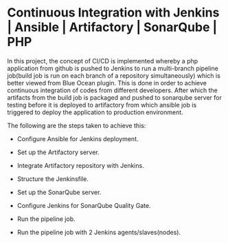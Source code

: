 # Continuous Integration with Jenkins | Ansible | Artifactory | SonarQube | PHP


In this project, the concept of CI/CD is implemented whereby a php application from github is pushed to Jenkins to run a multi-branch pipeline job(build job is run on each branch of a repository simultaneously) which is better viewed from Blue Ocean plugin. This is done in order to achieve continuous integration of codes from different developers. After which the artifacts from the build job is packaged and pushed to sonarqube server for testing before it is deployed to artifactory from which ansible job is triggered to deploy the application to production environment.

The following are the steps taken to achieve this:

- Configure Ansible for Jenkins deployment.

- Set up the Artifactory server.

- Integrate Artifactory repository with Jenkins.

- Structure the Jenkinsfile.

- Set up the SonarQube server.

- Configure Jenkins for SonarQube Quality Gate.

- Run the pipeline job.

- Run the pipeline job with 2 Jenkins agents/slaves(nodes).